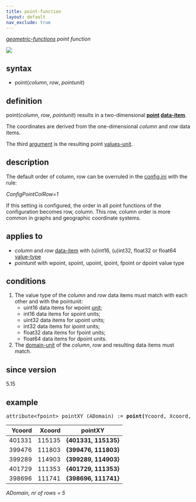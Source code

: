 ```yaml
---
title: point-function
layout: default
nav_exclude: true
---
```

*[geometric-functions](geometric-functions) point function*

![](../assets/img/GUI/point_function.png)

## syntax

-  point(*column*, *row*, *pointunit*)

## definition

point(*column*, *row*, *pointunit*) results in a two-dimensional **[point](point) [data-item](data-item)**.

The coordinates are derived from the one-dimensional *column* and *row* data items.

The third [argument](argument) is the resulting point [values-unit](values-unit).

## description

The default order of column, row can be overruled in the [config.ini](config.ini) with the rule:

*ConfigPointColRow=1*

If this setting is configured, the order in all point functions of the configuration becomes row, column. This row, column order is more common in graphs and geographic coordinate systems.

## applies to

- *column* and *row* [data-item](data-item) with (u)int16, (u)int32, float32 or float64 [value-type](value-type)
- *pointunit* with wpoint, spoint, upoint, ipoint, fpoint or dpoint value type

## conditions

1. The value type of the *column* and *row* data items must match with each other and with the pointunit:
   - uint16 data items for wpoint [unit](unit);
   - int16 data items for spoint units;
   - uint32 data items for upoint units;
   - int32 data items for ipoint units;
   - float32 data items for fpoint units;
   - float64 data items for dpoint units.
2. The [domain-unit](domain-unit) of the *column*, *row* and resulting data items must match.

## since version

5.15

## example
<pre>
attribute&lt;fpoint&gt; pointXY (ADomain) := <B>point(</B>Ycoord, Xcoord, fpoint<B>)</B>;
</pre>

| Ycoord | Xcoord | **pointXY**          |
|-------:|-------:|----------------------|
| 401331 | 115135 | **{401331, 115135}** |
| 399476 | 111803 | **{399476, 111803}** |
| 399289 | 114903 | **{399289, 114903}** |
| 401729 | 111353 | **{401729, 111353}** |
| 398696 | 111741 | **{398696, 111741}** |

*ADomain, nr of rows = 5*